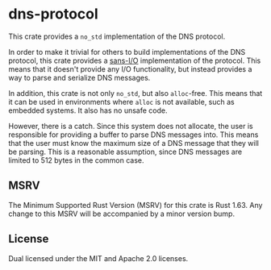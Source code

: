 # dns-protocol

This crate provides a `no_std` implementation of the DNS protocol.

In order to make it trivial for others to build implementations of the DNS protocol, this crate provides a [sans-I/O] implementation of the protocol. This means that it doesn't provide any I/O functionality, but instead provides a way to parse and serialize DNS messages.

In addition, this crate is not only `no_std`, but also `alloc`-free. This means that it can be used in environments where `alloc` is not available, such as embedded systems. It also has no unsafe code.

However, there is a catch. Since this system does not allocate, the user is responsible for providing a buffer to parse DNS messages into. This means that the user must know the maximum size of a DNS message that they will be parsing. This is a reasonable assumption, since DNS messages are limited to 512 bytes in the common case.

[sans-I/O]: https://sans-io.readthedocs.io/en/latest/

## MSRV

The Minimum Supported Rust Version (MSRV) for this crate is Rust 1.63. Any change to this MSRV will be accompanied by a minor version bump.

## License

Dual licensed under the MIT and Apache 2.0 licenses.
